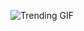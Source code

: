 
<!-- GIF_SECTION -->
![Trending GIF](https://media1.giphy.com/media/v1.Y2lkPThiYjIxNzcycncwYzNjdGprMW1yMXN4ZTJpNWZmbXhtMXczYXp0c2ZkYXlnNTV1ZCZlcD12MV9naWZzX3NlYXJjaCZjdD1n/ZVik7pBtu9dNS/giphy.gif)
<!-- END_GIF_SECTION -->
